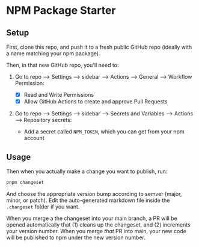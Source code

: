 # NPM Package Starter

## Setup

First, clone this repo, and push it to a fresh public GitHub repo (ideally with a name matching your npm package).

Then, in that new GitHub repo, you'll need to:

1. Go to repo --> Settings --> sidebar --> Actions --> General --> Workflow Permission:

   - [x] Read and Write Permissions
   - [x] Allow GitHub Actions to create and approve Pull Requests

2. Go to repo --> Settings --> sidebar --> Secrets and Variables --> Actions --> Repository secrets:
   - Add a secret called `NPM_TOKEN`, which you can get from your npm account

## Usage

Then when you actually make a change you want to publish, run:

```bash
pnpm changeset
```

And choose the appropriate version bump according to semver (major, minor, or patch). Edit the auto-generated markdown file inside the `.changeset` folder if you want.

When you merge a the changeset into your main branch, a PR will be opened automatically that (1) cleans up the changeset, and (2) increments your version number. When you merge _that_ PR into main, your new code will be published to npm under the new version number.
